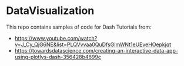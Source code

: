 # DataVisualization
This repo contains samples of code for Dash Tutorials from:
- https://www.youtube.com/watch?v=J_Cy_QjG6NE&list=PLQVvvaa0QuDfsGImWNt1eUEveHOepkjqt
- https://towardsdatascience.com/creating-an-interactive-data-app-using-plotlys-dash-356428b4699c
